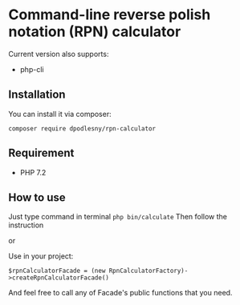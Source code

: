 # Command-line reverse polish notation (RPN) calculator

Current version also supports:
 * php-cli

## Installation
You can install it via composer: 
```
composer require dpodlesny/rpn-calculator
```

## Requirement
- PHP 7.2

## How to use
Just type command in terminal ```php bin/calculate```
Then follow the instruction

or

Use in your project:

```$rpnCalculatorFacade = (new RpnCalculatorFactory)->createRpnCalculatorFacade()```

And feel free to call any of Facade's public functions that you need.
